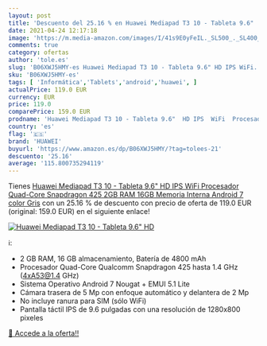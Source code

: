```yaml
---
layout: post
title: 'Descuento del 25.16 % en Huawei Mediapad T3 10 - Tableta 9.6"  HD'
date: 2021-04-24 12:17:18
image: 'https://m.media-amazon.com/images/I/41s9E0yFeIL._SL500_._SL400_.jpg'
comments: true
category: ofertas
author: 'tole.es'
slug: 'B06XWJ5HMY-es Huawei Mediapad T3 10 - Tableta 9.6" HD IPS WiFi...'
sku: 'B06XWJ5HMY-es'
tags: [ 'Informática','Tablets','android','huawei', ]
actualPrice: 119.0 EUR
currency: EUR
price: 119.0
comparePrice: 159.0 EUR
prodname: 'Huawei Mediapad T3 10 - Tableta 9.6"  HD IPS  WiFi  Procesador Quad-Core Snapdragon 425  2GB RAM  16GB Memoria Interna  Android 7  color Gris'
country: 'es'
flag: '🇪🇸'
brand: 'HUAWEI'
buyurl: 'https://www.amazon.es/dp/B06XWJ5HMY/?tag=tolees-21'
descuento: '25.16'
average: '115.800735294119'
---
```


Tienes [Huawei Mediapad T3 10 - Tableta 9.6"  HD IPS  WiFi  Procesador Quad-Core Snapdragon 425  2GB RAM  16GB Memoria Interna  Android 7  color Gris](https://www.amazon.es/dp/B06XWJ5HMY/?tag=tolees-21) con un 25.16 % de descuento con precio de oferta de 119.0 EUR (original: 159.0 EUR) en el siguiente enlace!

[![Huawei Mediapad T3 10 - Tableta 9.6"  HD](https://m.media-amazon.com/images/I/41s9E0yFeIL._SL500_._SL400_.jpg)](https://www.amazon.es/dp/B06XWJ5HMY/?tag=tolees-21)

ℹ️:

- 2 GB RAM, 16 GB almacenamiento, Batería de 4800 mAh
- Procesador Quad-Core Qualcomm Snapdragon 425 hasta 1.4 GHz (4xA53@1.4 GHz)
- Sistema Operativo Android 7 Nougat + EMUI 5.1 Lite
- Cámara trasera de 5 Mp con enfoque automático y delantera de 2 Mp
- No incluye ranura para SIM (sólo WiFi)
- Pantalla táctil IPS de 9.6 pulgadas con una resolución de 1280x800 pixeles

[🛒 Accede a la oferta!!](https://www.amazon.es/dp/B06XWJ5HMY/?tag=tolees-21)

